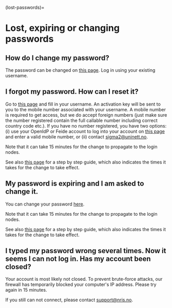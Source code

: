(lost-passwords)=

# Lost, expiring or changing passwords

## How do I change my password?

The password can be changed on [this page](https://www.metacenter.no/user/password/). 
Log in using your existing username.

## I forgot my password. How can I reset it?

Go to [this page](https://www.metacenter.no/user/reset/) and fill in your username.
An activation key will be sent to you to the mobile number associated with your username.
A mobile  number is required to get access, but we do accept foreign numbers (just make sure the number registered contain the full
 callable number including correct country code etc.). If you have no number registered, you have two options: (i) use your OpenIdP or Feide account to log into your account on [this page](https://www.metacenter.no/user/login/) and enter a valid mobile number, or (ii) contact [sigma2@uninett.no](mailto:sigma2@uninett.no).

Note that it can take 15 minutes for the change to propagate to the login nodes.

See also [this page](https://www.sigma2.no/how-reset-passwords) for a step by step guide, which also indicates
the times it takes for the change to take effect.

## My password is expiring and I am asked to change it.

You can change your password [here](https://www.metacenter.no/user/password/).

Note that it can take 15 minutes for the change to propagate to the login nodes.

See also [this page](https://www.sigma2.no/how-change-passwords) for a step by step guide, which also indicates
the times it takes for the change to take effect.


## I typed my password wrong several times. Now it seems I can not log in. Has my account been closed?

Your account is most likely not closed. To prevent brute-force attacks, our
firewall has temporarily blocked your computer's IP address. Please try again
in 15 minutes.

If you still can not connect, please contact
<support@nris.no>.
